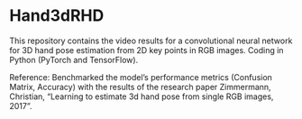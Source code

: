 # Hand3dRHD
This repository contains the video results for a convolutional neural network for 3D hand pose estimation from 2D key points in RGB images. Coding in Python (PyTorch and TensorFlow).

Reference: Benchmarked the model’s performance metrics (Confusion Matrix, Accuracy) with the results of the research paper Zimmermann, Christian, “Learning to estimate 3d hand pose from single RGB images, 2017”. 

